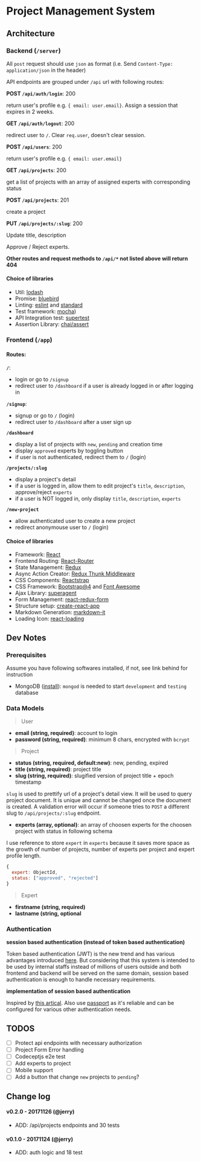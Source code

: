 # Project Management System

## Architecture

### Backend (`/server`)

All `post` request should use `json` as format (i.e. Send `Content-Type: application/json` in the header)

API endpoints are grouped under `/api` url with following routes:

**POST `/api/auth/login`**: 200

return user's profile e.g. `{ email: user.email}`. Assign a session that expires in 2 weeks.

**GET `/api/auth/logout`**: 200

redirect user to `/`. Clear `req.user`, doesn't clear session.

**POST `/api/users`**: 200

return user's profile e.g. `{ email: user.email}`

**GET `/api/projects`**: 200

get a list of projects with an array of assigned experts with corresponding status

**POST `/api/projects`**: 201

create a project

**PUT `/api/projects/:slug`**: 200

Update title, description

Approve / Reject experts.

**Other routes and request methods to `/api/*` not listed above will return 404**

#### Choice of libraries

- Util: [lodash](https://lodash.com/docs/4.17.4)
- Promise: [bluebird](http://bluebirdjs.com/docs/getting-started.html)
- Linting: [eslint](https://eslint.org/) and [standard](https://github.com/standard/standard)
- Test framework: [mocha](https://mochajs.org/))
- API Integration test: [supertest](https://github.com/visionmedia/supertest)
- Assertion Library: [chai/assert](http://chaijs.com/api/assert/)


### Frontend (`/app`)

#### Routes:

**`/`**:

- login or go to `/signup`
- redirect user to `/dashboard` if a user is already logged in or after logging in

**`/signup`**:

- signup or go to `/` (login)
- redirect user to `/dashboard` after a user sign up

**`/dashboard`**

- display a list of projects with `new`, `pending` and creation time
- display `approved` experts by toggling button
- if user is not authenticated, redirect them to `/` (login)

**`/projects/:slug`**

- display a project's detail
- if a user is logged in, allow them to edit project's `title`, `description`, approve/reject `experts`
- if a user is NOT logged in, only display `title`, `description`, `experts`

**`/new-project`**

- allow authenticated user to create a new project
- redirect anonymouse user to `/` (login)

#### Choice of libraries

- Framework: [React](https://reactjs.org/)
- Frontend Routing: [React-Router](https://reacttraining.com/react-router/web/example/basic)
- State Management: [Redux](https://redux.js.org/docs/advanced/UsageWithReactRouter.html)
- Async Action Creator: [Redux Thunk Middleware](https://github.com/gaearon/redux-thunk)
- CSS Components: [Reactstrap](https://reactstrap.github.io/)
- CSS Framework: [Bootstrap@4](https://getbootstrap.com/) and [Font Awesome](http://fontawesome.io/icons/)
- Ajax Library: [superagent](http://visionmedia.github.io/superagent/)
- Form Management: [react-redux-form](https://davidkpiano.github.io/react-redux-form/)
- Structure setup: [create-react-app](https://github.com/facebookincubator/create-react-app)
- Markdown Generation: [markdown-it](https://github.com/markdown-it/markdown-it)
- Loading Icon: [react-loading](https://github.com/fakiolinho/react-loading)

## Dev Notes

### Prerequisites

Assume you have following softwares installed, if not, see link behind for instruction

- MongoDB ([install](https://docs.mongodb.com/manual/administration/install-community/)): `mongod` is needed to start `development` and `testing` database

### Data Models

> User

- **email (string, required)**: account to login
- **password (string, required)**: minimum 8 chars, encrypted with `bcrypt`

> Project

- **status (string, required, default:new)**: new, pending, expired
- **title (string, required)**: project title
- **slug (string, required)**: slugified version of project title + epoch timestamp

`slug` is used to prettify url of a project's detail view. It will be used to query project document.
It is unique and cannot be changed once the document is created. A validation error will occur if someone tries to
`POST` a different slug to `/api/projects/:slug` endpoint.

- **experts (array, optional)**: an array of choosen experts for the choosen project with status in following schema

I use reference to store `expert` in `experts` because it saves more space as the growth of number of projects,
number of experts per project and expert profile length.

``` javascript
{
  expert: ObjectId,
  status: ["approved", "rejected"]
}
```

> Expert

- **firstname (string, required)**
- **lastname (string, optional**

### Authentication

**session based authentication (instead of token based authentication)**

Token based authentication (JWT) is the new trend and has various advantages introduced
[here](https://auth0.com/blog/cookies-vs-tokens-definitive-guide/). But considering
that this system is intended to be used by internal staffs instead of millions of
users outside and both frontend and backend will
be served on the same domain, session based authentication is enough to handle
necessary requirements.

**implementation of session based authentication**

Inspired by [this artical](https://medium.com/of-all-things-tech-progress/starting-with-authentication-a-tutorial-with-node-js-and-mongodb-25d524ca0359).
Also use [passport](http://www.passportjs.org/docs/) as it's reliable and can be configured for
various other authentication needs.

## TODOS

- [ ] Protect api endpoints with necessary authorization
- [ ] Project Form Error handling
- [ ] Codeceptjs e2e test
- [ ] Add experts to project
- [ ] Mobile support
- [ ] Add a button that change `new` projects to `pending`?

## Change log

#### v0.2.0 - 20171126 (@jerry)
* ADD: /api/projects endpoints and 30 tests
#### v0.1.0 - 20171124 (@jerry)
* ADD: auth logic and 18 test

